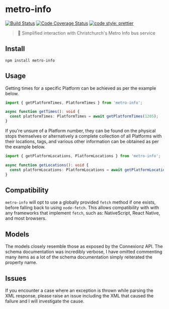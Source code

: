 # metro-info

[![Build Status](https://github.com/Codex-/metro-info/workflows/Node%20CI/badge.svg)](https://github.com/Codex-/metro-info/actions?workflow=Node+CI)
[![Code Coverage Status](https://img.shields.io/coveralls/github/Codex-/metro-info.svg?style=flat-square)](https://coveralls.io/github/Codex-/metro-info)
[![code style: prettier](https://img.shields.io/badge/code_style-prettier-ff69b4.svg?style=flat-square)](https://github.com/prettier/prettier)

> 🚌 Simplified interaction with Christchurch's Metro Info bus service

## Install

```
npm install metro-info
```

## Usage

Getting times for a specific Platform can be achieved as per the example below.

```typescript
import { getPlatformTimes, PlatformTimes } from 'metro-info';

async function getTimes(): void {
  const platformTimes: PlatformTimes = await getPlatformTimes(1205);
}
```

If you're unsure of a Platform number, they can be found on the physical stops themselves or alternatively a complete collection of all Platforms with their locations, tags, and various other information can be obtained as per the example below.

```typescript
import { getPlatformLocations, PlatformLocations } from 'metro-info';

async function getLocations(): void {
  const platformLocations: PlatformLocations = await getPlatformLocations();
}
```

## Compatibility

`metro-info` will opt to use a globally provided `fetch` method if one exists, before falling back to using `node-fetch`. This allows compatibility with with any frameworks that implement `fetch`, such as: NativeScript, React Native, and most browsers.

## Models

The models closely resemble those as exposed by the Connexionz API. The schema documentation was incredibly verbose, I have omitted commenting many items as a lot of the schema documentation simply reiterated the property name.

## Issues

If you encounter a case where an exception is thrown while parsing the XML response, please raise an issue including the XML that caused the failure and I will investigate the cause.
